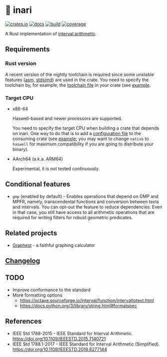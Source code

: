 # 🦊 inari

[![crates.io](https://img.shields.io/crates/v/inari.svg)](https://crates.io/crates/inari)
[![docs](https://docs.rs/inari/badge.svg)](https://docs.rs/inari)
[![build](https://img.shields.io/github/workflow/status/unageek/inari/build/master)](https://github.com/unageek/inari/actions?query=branch%3Amaster+workflow%3Abuild)
[![coverage](https://img.shields.io/coveralls/github/unageek/inari/master)](https://coveralls.io/github/unageek/inari?branch=master)

A Rust implementation of [interval arithmetic](https://en.wikipedia.org/wiki/Interval_arithmetic).

## Requirements

### Rust version

A recent version of the nightly toolchain is required since some unstable features ([asm](https://github.com/rust-lang/rust/issues/72016), [stdsimd](https://github.com/rust-lang/rust/issues/48556)) are used in the crate. You need to specify the toolchain by, for example, the [toolchain file](https://rust-lang.github.io/rustup/overrides.html#the-toolchain-file) in your crate (see [example](https://github.com/unageek/graphest/blob/master/rust/rust-toolchain).

### Target CPU

- x86-64

  Haswell-based and newer processors are supported.

  You need to specify the target CPU when building a crate that depends on inari. One way to do that is to add a [configuration file](https://doc.rust-lang.org/cargo/reference/config.html) to the consuming crate (see [example](https://github.com/unageek/graphest/blob/master/rust/.cargo/config.toml); you may want to change `native` to `haswell` for maximum compatibility if you are going to distribute your binary).

- AArch64 (a.k.a. ARM64)

  Experimental, it is not tested continuously.

## Conditional features

- `gmp` (enabled by default) - Enables operations that depend on GMP and MPFR, namely, transcendental functions and conversion between texts and intervals. You can opt-out the feature to reduce dependencies. Even in that case, you still have access to all arithmetic operations that are required for writing filters for robust geometric predicates.

## Related projects

- [Graphest](https://github.com/unageek/graphest) - a faithful graphing calculator

## [Changelog](CHANGELOG.md)

## TODO

- Improve conformance to the standard
- More formatting options
  - https://octave.sourceforge.io/interval/function/intervaltotext.html
  - https://docs.python.org/3/library/string.html#formatspec

## References

- IEEE Std 1788-2015 - IEEE Standard for Interval Arithmetic. https://doi.org/10.1109/IEEESTD.2015.7140721
- IEEE Std 1788.1-2017 - IEEE Standard for Interval Arithmetic (Simplified). https://doi.org/10.1109/IEEESTD.2018.8277144

